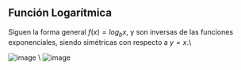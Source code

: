## Función Logarítmica

Siguen la forma general $f(x) = log_b{x}$, y son inversas de las
funciones exponenciales, siendo simétricas con respecto a $y = x$.\

![image](imagenes/funcionlogaritmica1.png) \\
![image](imagenes/funcionlogaritmica2.png)

